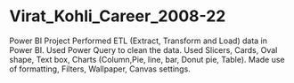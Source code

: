# Virat_Kohli_Career_2008-22
Power BI Project
Performed ETL (Extract, Transform and Load) data in Power BI.
Used Power Query to clean the data.
Used Slicers, Cards, Oval shape, Text box, Charts (Column,Pie, line, bar, Donut pie, Table).
Made use of formatting, Filters, Wallpaper, Canvas settings.
